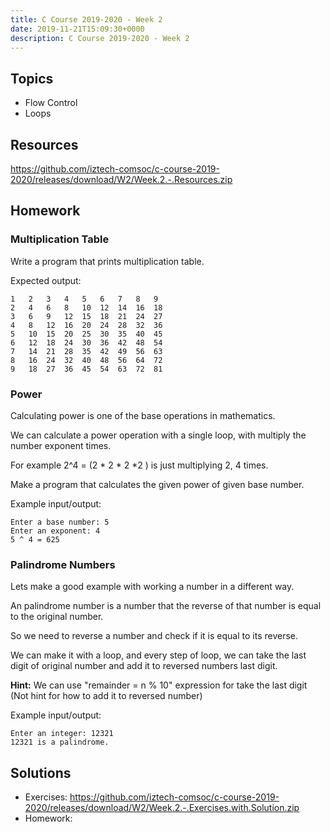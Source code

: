 ```yaml
---
title: C Course 2019-2020 - Week 2
date: 2019-11-21T15:09:30+0000
description: C Course 2019-2020 - Week 2
---
```


## Topics
- Flow Control
- Loops

## Resources
https://github.com/iztech-comsoc/c-course-2019-2020/releases/download/W2/Week.2.-.Resources.zip

## Homework
### Multiplication Table
Write a program that prints multiplication table.

Expected output:

    1	2	3	4	5	6	7	8	9	
    2	4	6	8	10	12	14	16	18	
    3	6	9	12	15	18	21	24	27	
    4	8	12	16	20	24	28	32	36	
    5	10	15	20	25	30	35	40	45	
    6	12	18	24	30	36	42	48	54	
    7	14	21	28	35	42	49	56	63	
    8	16	24	32	40	48	56	64	72	
    9	18	27	36	45	54	63	72	81

### Power
Calculating power is one of the base operations in mathematics.

We can calculate a power operation with a single loop, with multiply the number exponent times.

For example 2^4 = (2 * 2 * 2 *2 ) is just multiplying 2, 4 times.

Make a program that calculates the given power of given base number.

Example input/output:

    Enter a base number: 5
    Enter an exponent: 4
    5 ^ 4 = 625

### Palindrome Numbers
Lets make a good example with working a number in a different way.

An palindrome number is a number that the reverse of that number is equal to the original number.

So we need to reverse a number and check if it is equal to its reverse.

We can make it with a loop, and every step of loop, we can take the last digit of original number and add it to reversed numbers last digit.


__Hint:__ We can use "remainder = n % 10" expression for take the last digit (Not hint for how to add it to reversed number)

Example input/output:

    Enter an integer: 12321 
    12321 is a palindrome.

## Solutions
- Exercises:  https://github.com/iztech-comsoc/c-course-2019-2020/releases/download/W2/Week.2.-.Exercises.with.Solution.zip
- Homework: 
